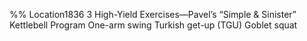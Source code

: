 %% Location1836 
3 High-Yield Exercises—Pavel’s “Simple & Sinister” Kettlebell Program One-arm swing Turkish get-up (TGU) Goblet squat 